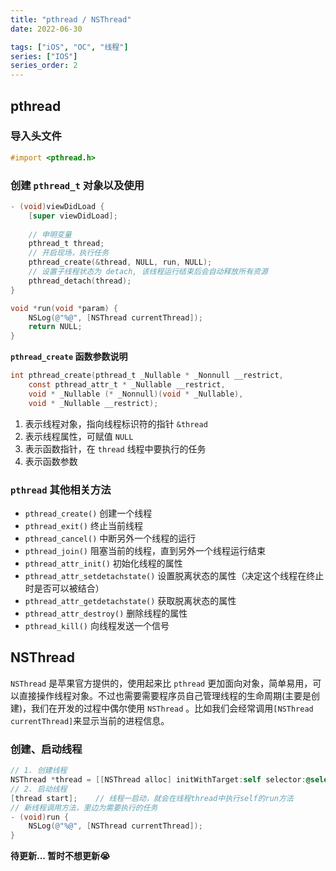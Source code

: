 ```yaml
---
title: "pthread / NSThread"
date: 2022-06-30

tags: ["iOS", "OC", "线程"]
series: ["IOS"]
series_order: 2
---
```



## pthread

### 导入头文件

```objectivec
#import <pthread.h>
```

### 创建 `pthread_t` 对象以及使用

```objectivec
- (void)viewDidLoad {
    [super viewDidLoad];
    
    // 申明变量
    pthread_t thread;
    // 开启现场，执行任务
    pthread_create(&thread, NULL, run, NULL);
    // 设置子线程状态为 detach, 该线程运行结束后会自动释放所有资源
    pthread_detach(thread);
}

void *run(void *param) {
    NSLog(@"%@", [NSThread currentThread]);
    return NULL;
}
```

**`pthread_create` 函数参数说明**

```h
int pthread_create(pthread_t _Nullable * _Nonnull __restrict, 
    const pthread_attr_t * _Nullable __restrict,
    void * _Nullable (* _Nonnull)(void * _Nullable),
    void * _Nullable __restrict);
```

1. 表示线程对象，指向线程标识符的指针 `&thread`
2. 表示线程属性，可赋值 `NULL`
3. 表示函数指针，在 `thread` 线程中要执行的任务
4. 表示函数参数

### `pthread` 其他相关方法

- `pthread_create()` 创建一个线程
- `pthread_exit()` 终止当前线程
- `pthread_cancel()` 中断另外一个线程的运行
- `pthread_join()` 阻塞当前的线程，直到另外一个线程运行结束
- `pthread_attr_init()` 初始化线程的属性
- `pthread_attr_setdetachstate()` 设置脱离状态的属性（决定这个线程在终止时是否可以被结合）
- `pthread_attr_getdetachstate()` 获取脱离状态的属性
- `pthread_attr_destroy()` 删除线程的属性
- `pthread_kill()` 向线程发送一个信号

## NSThread

`NSThread` 是苹果官方提供的，使用起来比 `pthread` 更加面向对象，简单易用，可以直接操作线程对象。不过也需要需要程序员自己管理线程的生命周期(主要是创建)，我们在开发的过程中偶尔使用 `NSThread` 。比如我们会经常调用`[NSThread currentThread]`来显示当前的进程信息。

### 创建、启动线程

```objectivec
// 1. 创建线程
NSThread *thread = [[NSThread alloc] initWithTarget:self selector:@selector(run) object:nil];
// 2. 启动线程
[thread start];    // 线程一启动，就会在线程thread中执行self的run方法
// 新线程调用方法，里边为需要执行的任务
- (void)run {
    NSLog(@"%@", [NSThread currentThread]);
}
```

**待更新... 暂时不想更新😭**